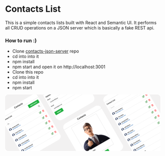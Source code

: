 # Contacts List

This is a simple contacts lists built with React and Semantic UI. It performs all CRUD operations on a JSON server which is basically a fake REST api. 

### How to run :) 
- Clone [contacts-json-server](https://github.com/Berto-m/contacts-json-server) repo
- cd into into it 
- npm install
- npm start and open it on http://localhost:3001
- Clone this repo
- cd into into it
- npm install
- npm start

<img src="contacts-showcase.png" />
